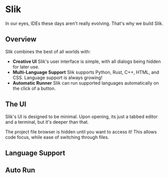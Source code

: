# Slik
In our eyes, IDEs these days aren't really evolving. That's why we build Slik.

## Overview
Slik combines the best of all worlds with:

- **Creative UI** Slik's user interface is simple, with all dialogs being hidden for later use.
- **Multi-Language Support** Slik supports Python, Rust, C++, HTML, and CSS. Language support is always growing!
- **Automatic Runner** Slik can run supported languages automatically on the click of a button.

## The UI
Slik's UI is designed to be minimal. Upon opening, its just a tabbed editor and a terminal,
but it's deeper than that. 

The project file browser is hidden until you want to access it! This allows code focus,
while ease of switching through files. 

## Language Support

## Auto Run
